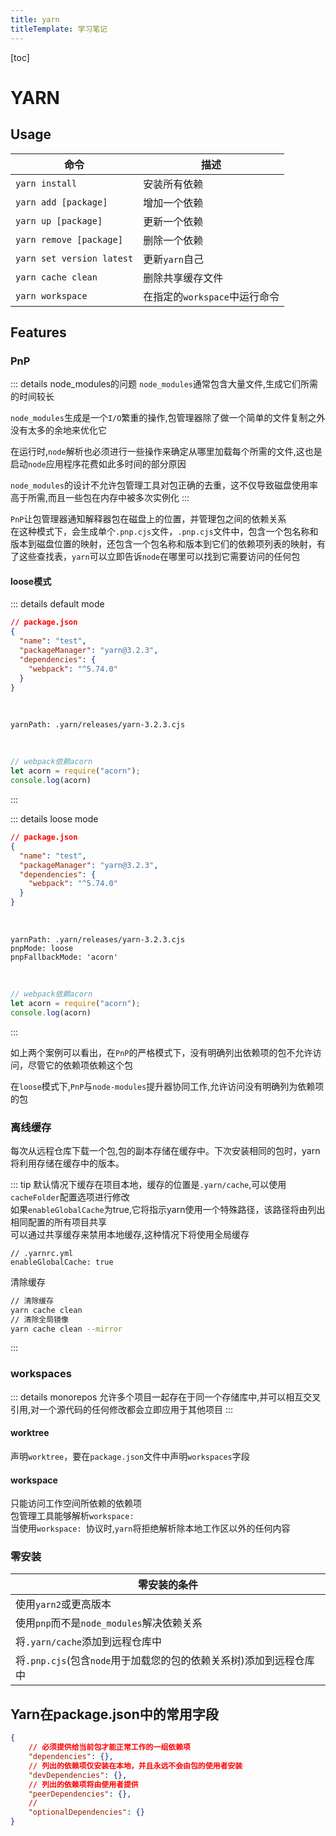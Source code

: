 ```yaml
---
title: yarn
titleTemplate: 学习笔记
---
```


[toc]

# YARN


## Usage


| 命令 | 描述 |
| ---- | ---- |
| `yarn install`| 安装所有依赖|
| `yarn add [package]` | 增加一个依赖 |
| `yarn up [package]` | 更新一个依赖 |
| `yarn remove [package]` | 删除一个依赖 |
| `yarn set version latest` | 更新`yarn`自己 |
| `yarn cache clean` | 删除共享缓存文件|
| `yarn workspace` | 在指定的`workspace`中运行命令|


## Features

### PnP



::: details node_modules的问题
`node_modules`通常包含大量文件,生成它们所需的时间较长<br/>

`node_modules`生成是一个`I/O`繁重的操作,包管理器除了做一个简单的文件复制之外没有太多的余地来优化它<br/>

在运行时,`node`解析也必须进行一些操作来确定从哪里加载每个所需的文件,这也是启动`node`应用程序花费如此多时间的部分原因<br/>

`node_modules`的设计不允许包管理工具对包正确的去重，这不仅导致磁盘使用率高于所需,而且一些包在内存中被多次实例化
:::


`PnP`让包管理器通知解释器包在磁盘上的位置，并管理包之间的依赖关系<br/>
在这种模式下，会生成单个`.pnp.cjs`文件，`.pnp.cjs`文件中，包含一个包名称和版本到磁盘位置的映射，还包含一个包名称和版本到它们的依赖项列表的映射，有了这些查找表，`yarn`可以立即告诉`node`在哪里可以找到它需要访问的任何包



#### loose模式


::: details default mode
```json
// package.json
{
  "name": "test",
  "packageManager": "yarn@3.2.3",
  "dependencies": {
    "webpack": "^5.74.0"
  }
}

```

<br/>

```
yarnPath: .yarn/releases/yarn-3.2.3.cjs
```

<br/>

```js
// webpack依赖acorn
let acorn = require("acorn");
console.log(acorn)
```
:::


::: details loose mode
```json
// package.json
{
  "name": "test",
  "packageManager": "yarn@3.2.3",
  "dependencies": {
    "webpack": "^5.74.0"
  }
}

```

<br/>

```
yarnPath: .yarn/releases/yarn-3.2.3.cjs
pnpMode: loose
pnpFallbackMode: 'acorn'
```

<br/>

```js
// webpack依赖acorn
let acorn = require("acorn");
console.log(acorn)
```
:::


如上两个案例可以看出，在`PnP`的严格模式下，没有明确列出依赖项的包不允许访问，尽管它的依赖项依赖这个包<br/>

在`loose`模式下,`PnP`与`node-modules`提升器协同工作,允许访问没有明确列为依赖项的包


### 离线缓存

每次从远程仓库下载一个包,包的副本存储在缓存中。下次安装相同的包时，yarn将利用存储在缓存中的版本。

::: tip
默认情况下缓存在项目本地，缓存的位置是`.yarn/cache`,可以使用`cacheFolder`配置选项进行修改<br/>
如果`enableGlobalCache`为true,它将指示yarn使用一个特殊路径，该路径将由列出相同配置的所有项目共享<br/>
可以通过共享缓存来禁用本地缓存,这种情况下将使用全局缓存<br/>
```
// .yarnrc.yml
enableGlobalCache: true
```
清除缓存
```sh
// 清除缓存
yarn cache clean
// 清除全局镜像
yarn cache clean --mirror
```
:::


### workspaces


::: details monorepos
允许多个项目一起存在于同一个存储库中,并可以相互交叉引用,对一个源代码的任何修改都会立即应用于其他项目
:::

#### worktree

声明`worktree`，要在`package.json`文件中声明`workspaces`字段

#### workspace

只能访问工作空间所依赖的依赖项<br/>
包管理工具能够解析`workspace: `<br/>
当使用`workspace: `协议时,`yarn`将拒绝解析除本地工作区以外的任何内容


### 零安装

| 零安装的条件 |
| ----- |
| 使用`yarn2`或更高版本 |
| 使用`pnp`而不是`node_modules`解决依赖关系 |
| 将`.yarn/cache`添加到远程仓库中 |
| 将`.pnp.cjs`(包含`node`用于加载您的包的依赖关系树)添加到远程仓库中 |




## Yarn在package.json中的常用字段


```json
{
    // 必须提供给当前包才能正常工作的一组依赖项
    "dependencies": {},
    // 列出的依赖项仅安装在本地，并且永远不会由包的使用者安装
    "devDependencies": {},
    // 列出的依赖项将由使用者提供
    "peerDependencies": {},
    // 
    "optionalDependencies": {}
}
```



